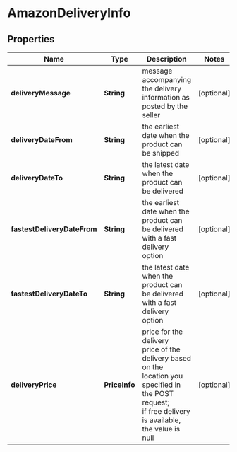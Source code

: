 # AmazonDeliveryInfo


## Properties

| Name | Type | Description | Notes |
|------------ | ------------- | ------------- | -------------|
**deliveryMessage** | **String** | message accompanying the delivery information as posted by the seller |[optional]|
**deliveryDateFrom** | **String** | the earliest date when the product can be shipped |[optional]|
**deliveryDateTo** | **String** | the latest date when the product can be delivered |[optional]|
**fastestDeliveryDateFrom** | **String** | the earliest date when the product can be delivered with a fast delivery option |[optional]|
**fastestDeliveryDateTo** | **String** | the latest date when the product can be delivered with a fast delivery option |[optional]|
**deliveryPrice** | **PriceInfo** | price for the delivery<br>price of the delivery based on the location you specified in the POST request;<br>if free delivery is available, the value is null |[optional]|